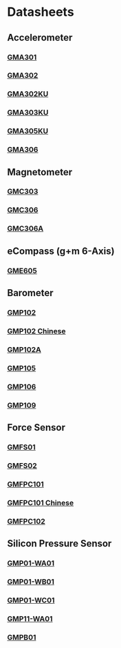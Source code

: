 # Datasheets

## Accelerometer

### [GMA301](https://github.com/GlobalMEMS/Datasheets/blob/master/GMA301%20Datasheet%20V1.2.pdf)

### [GMA302](https://github.com/GlobalMEMS/Datasheets/blob/master/GMA302%20Datasheet%20V1.0.pdf)

### [GMA302KU](https://github.com/GlobalMEMS/Datasheets/blob/master/GMA302KU%20Datasheet%20V1.0.pdf)

### [GMA303KU](https://github.com/GlobalMEMS/Datasheets/blob/master/GMA303KU%20Datasheet%20V1.3.pdf)

### [GMA305KU](https://github.com/GlobalMEMS/Datasheets/blob/master/GMA305KU%20Datasheet%20V1.1.pdf)

### [GMA306](https://github.com/GlobalMEMS/Datasheets/blob/master/GMA306%20Datasheet%20Preliminary%20V0.1.pdf)

## Magnetometer

### [GMC303](https://github.com/GlobalMEMS/Datasheets/blob/master/GMC303%20Datasheet%20V1.3.pdf)

### [GMC306](https://github.com/GlobalMEMS/Datasheets/blob/master/GMC306%20Datasheet%20V1.0.pdf)

### [GMC306A](https://github.com/GlobalMEMS/Datasheets/blob/master/GMC306A%20Datasheet%20Preliminary%20V0.1.pdf)

## eCompass (g+m 6-Axis)

### [GME605](https://github.com/GlobalMEMS/Datasheets/blob/master/GME605%20Datasheet%20V1.0.pdf)

## Barometer

### [GMP102](https://github.com/GlobalMEMS/Datasheets/blob/master/GMP102%20Datasheet%20V1.0.pdf)

### [GMP102 Chinese](https://github.com/GlobalMEMS/Datasheets/blob/master/GMP102%E6%95%B0%E6%8D%AE%E6%89%8B%E5%86%8CV1.0.pdf)

### [GMP102A](https://github.com/GlobalMEMS/Datasheets/blob/master/GMP102A%20Datasheet%20Preliminary%20V0.3.pdf)

### [GMP105](https://github.com/GlobalMEMS/Datasheets/blob/master/GMP105%20Datasheet%20preliminary_V0.1.pdf)

### [GMP106](https://github.com/GlobalMEMS/Datasheets/blob/master/GMP106%20Datasheet%20Preliminary%20V0.1.pdf)

### [GMP109](https://github.com/GlobalMEMS/Datasheets/blob/master/GMP109%20Datasheet%20Preliminary%20V0.2.pdf)

## Force Sensor

### [GMFS01](https://github.com/GlobalMEMS/Datasheets/blob/master/GMFS01%20Datasheet%20Preliminary%20V0.1.pdf)

### [GMFS02](https://github.com/GlobalMEMS/Datasheets/blob/master/GMFS02%20Datasheet%20Preliminary%20V0.1.pdf)

### [GMFPC101](https://github.com/GlobalMEMS/Datasheets/blob/master/GMFPC101%20Datasheet%20Preliminary%20V0.21.pdf)

### [GMFPC101 Chinese](https://github.com/GlobalMEMS/Datasheets/blob/master/GMFPC101%20%E6%95%B0%E6%8D%AE%E6%89%8B%E5%86%8C%E5%88%9D%E7%A8%BF_V0.21.pdf)

### [GMFPC102](https://github.com/GlobalMEMS/Datasheets/blob/master/GMFPC102%20Datasheet%20Preliminary%20V0.2.pdf)

## Silicon Pressure Sensor

### [GMP01-WA01](https://github.com/GlobalMEMS/Datasheets/blob/master/GMP01-WA01%20Datasheet%20Preliminary%20V0.1.pdf)

### [GMP01-WB01](https://github.com/GlobalMEMS/Datasheets/blob/master/GMP01-WB01%20Datasheet%20Preliminary%20V0.3.pdf)

### [GMP01-WC01](https://github.com/GlobalMEMS/Datasheets/blob/master/GMP01-WC01%20Datasheet%20Preliminary%20V0.4.pdf)

### [GMP11-WA01](https://github.com/GlobalMEMS/Datasheets/blob/master/GMP11-WA01%20Datasheet%20Preliminary%20V0.1.pdf)

### [GMPB01](https://github.com/GlobalMEMS/Datasheets/blob/master/GMPB01%20Datasheet%20Preliminary%20V0.2.pdf)
